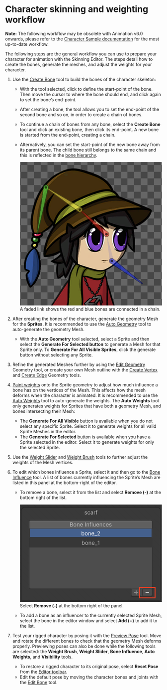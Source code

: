 # Character skinning and weighting workflow

**Note:** The following workflow may be obsolete with Animation v6.0 onwards, please refer to the [Character Sample documentation](Examples.html#character) for the most up-to-date workflow.

The following steps are the general workflow you can use to prepare your character for animation with the Skinning Editor. The steps detail how to create the bones, generate the meshes, and adjust the weights for your character.

1. Use the [Create Bone](SkinEdToolsShortcuts.html#bone-tools) tool to build the bones of the character skeleton:

   - With the tool selected, click to define the start-point of the bone. Then move the cursor to where the bone should end, and click again to set the bone’s end-point.
   
   - After creating a bone, the tool allows you to set the end-point of the second bone and so on, in order to create a chain of bones.

   - To continue a chain of bones from any bone, select the __Create Bone__ tool and click an existing bone, then click its end-point. A new bone is started from the end-point, creating a chain. 

   - Alternatively, you can set the start-point of the new bone away from its parent bone. The child bone still belongs to the same chain and this is reflected in the [bone hierarchy](SpriteVis.html#bone-tab-and-hierarchy-tree).

      ![](images/BoneChain.png)<br/>A faded link shows the red and blue bones are connected in a chain.

1. After creating the bones of the character, generate the geometry Mesh for the __Sprites__. It is recommended to use the [Auto Geometry](SkinEdToolsShortcuts.html#geometry-tools) tool to auto-generate the geometry Mesh. 

   - With the __Auto Geometry__ tool selected, select a Sprite and then select the __Generate For Selected button__ to generate a Mesh for that Sprite only. To __Generate For All Visible Sprites__, click the generate button without selecting any Sprite.
   
1. Refine the generated Meshes further by using the [Edit Geometry](SkinEdToolsShortcuts.html#geometry-tools) Geometry tool, or create your own Mesh outline with the [Create Vertex](SkinEdToolsShortcuts.html#geometry-tools) and [Create Edge](SkinEdToolsShortcuts.html#geometry-tools) Geometry tools.

1. [Paint weights](SkinEdToolsShortcuts.html#weight-tools) onto the Sprite geometry to adjust how much influence a bone has on the vertices of the Mesh. This affects how the mesh deforms when the character is animated. It is recommended to use the [Auto Weights](SkinEdToolsShortcuts.html#weight-tools) tool to auto-generate the weights. The __Auto Weights__ tool only generates weights for Sprites that have both a geometry Mesh, and bones intersecting their Mesh:

   - The __Generate For All Visible__ button is available when you do not select any specific Sprite. Select it to generate weights for all valid Sprite Meshes in the editor.
   - The __Generate For Selected__ button is available when you have a Sprite selected in the editor. Select it to generate weights for only the selected Sprite.
   
1. Use the [Weight Slider](SkinEdToolsShortcuts.html#weight-slider) and [Weight Brush](SkinEdToolsShortcuts.html#weight-brush) tools to further adjust the weights of the Mesh vertices.

1. To edit which bones influence a Sprite, select it and then go to the [Bone Influence](SkinEdToolsShortcuts.html#bone-influence) tool. A list of bones currently influencing the Sprite’s Mesh are listed in this panel at the bottom-right of the editor. 

   - To remove a bone, select it from the list and select __Remove (-)__ at the bottom right of the list.

      ![](images/BoneInf_panel.png)<br/>Select __Remove (-)__ at the bottom right of the panel.

   - To add a bone as an influencer to the currently selected Sprite Mesh, select the bone in the editor window and select __Add (+)__ to add it to the list.
   
1. Test your rigged character by posing it with the [Preview Pose](SkinEdToolsShortcuts.html#preview-pose) tool. Move and rotate the different bones to check that the geometry Mesh deforms properly. Previewing poses can also be done while the following tools are selected: the __Weight Brush__, __Weight Slider__, __Bone Influence__, __Auto Weights__, and __Visibility__ tools.

   - To restore a rigged character to its original pose, select __Reset Pose__ from the [Editor toolbar](SkinEdToolsShortcuts.html#editor-toolbar).
   - Edit the default pose by moving the character bones and joints with the [Edit Bone](SkinEdToolsShortcuts.html#editor-toolbar) tool.
